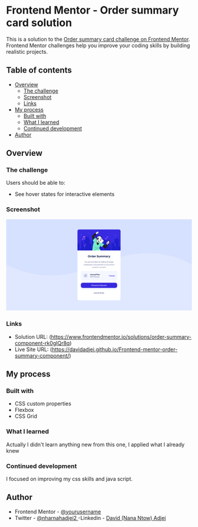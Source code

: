# Frontend Mentor - Order summary card solution

This is a solution to the [Order summary card challenge on Frontend Mentor](https://www.frontendmentor.io/challenges/order-summary-component-QlPmajDUj). Frontend Mentor challenges help you improve your coding skills by building realistic projects. 

## Table of contents

- [Overview](#overview)
  - [The challenge](#the-challenge)
  - [Screenshot](#screenshot)
  - [Links](#links)
- [My process](#my-process)
  - [Built with](#built-with)
  - [What I learned](#what-i-learned)
  - [Continued development](#continued-development)
- [Author](#author)


## Overview

### The challenge

Users should be able to:

- See hover states for interactive elements

### Screenshot

![](./images/Opera%20Snapshot_2022-05-08_104601_index.html.png)

### Links

- Solution URL: (https://www.frontendmentor.io/solutions/order-summary-component-rk0gIQr8q)
- Live Site URL: (https://davidadjei.github.io/Frontend-mentor-order-summary-component/)

## My process

### Built with
- CSS custom properties
- Flexbox
- CSS Grid

### What I learned

Actually I didn't learn anything new from this one, I applied what I already knew 


### Continued development

I focused on improving my css skills and java script.

## Author

- Frontend Mentor - [@yourusername](https://www.frontendmentor.io/profile/yourusername)
- Twitter - [@nharnahadjei2
](https://twitter.com/nharnahadjei2)
-Linkedin - [David (Nana Ntow) Adjei](https://www.linkedin.com/in/david-adjei-313a811a2/)

